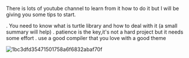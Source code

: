 There is lots of youtube channel to learn from it how to do it but I will be giving you some tips to start.

. You need to know what is turtle library and how to deal with it (a small summary will help)
. patience is the key,it's not a hard project but it needs some effort
. use a good compiler that you love with a good theme 


![1bc3dfd35471501758a6f6832abaf70f](https://user-images.githubusercontent.com/101124995/165692947-0e797b09-d04c-4577-8cf3-eead03453f87.png)
